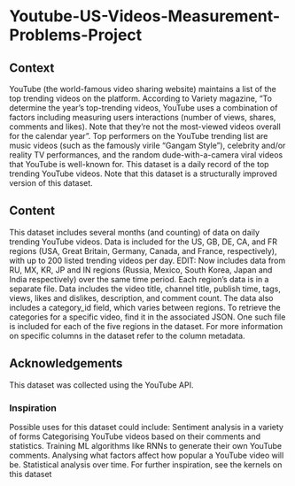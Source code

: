 # Youtube-US-Videos-Measurement-Problems-Project
## Context
YouTube (the world-famous video sharing website) maintains a list of the top trending videos on the platform. According to Variety magazine, “To determine the year’s top-trending videos, YouTube uses a combination of factors including measuring users interactions (number of views, shares, comments and likes). Note that they’re not the most-viewed videos overall for the calendar year”. Top performers on the YouTube trending list are music videos (such as the famously virile “Gangam Style”), celebrity and/or reality TV performances, and the random dude-with-a-camera viral videos that YouTube is well-known for.
This dataset is a daily record of the top trending YouTube videos.
Note that this dataset is a structurally improved version of this dataset.
## Content
This dataset includes several months (and counting) of data on daily trending YouTube videos. Data is included for the US, GB, DE, CA, and FR regions (USA, Great Britain, Germany, Canada, and France, respectively), with up to 200 listed trending videos per day.
EDIT: Now includes data from RU, MX, KR, JP and IN regions (Russia, Mexico, South Korea, Japan and India respectively) over the same time period.
Each region’s data is in a separate file. Data includes the video title, channel title, publish time, tags, views, likes and dislikes, description, and comment count.
The data also includes a category_id field, which varies between regions. To retrieve the categories for a specific video, find it in the associated JSON. One such file is included for each of the five regions in the dataset.
For more information on specific columns in the dataset refer to the column metadata.
## Acknowledgements
This dataset was collected using the YouTube API.
### Inspiration
Possible uses for this dataset could include: Sentiment analysis in a variety of forms
Categorising YouTube videos based on their comments and statistics. Training ML algorithms like RNNs to generate their own YouTube comments.
Analysing what factors affect how popular a YouTube video will be. Statistical analysis over time.
For further inspiration, see the kernels on this dataset
